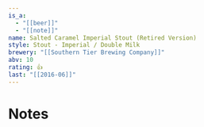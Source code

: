 ```yaml
---
is_a:
  - "[[beer]]"
  - "[[note]]"
name: Salted Caramel Imperial Stout (Retired Version)
style: Stout - Imperial / Double Milk
brewery: "[[Southern Tier Brewing Company]]"
abv: 10
rating: 👍
last: "[[2016-06]]"
---
```

# Notes

